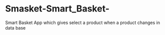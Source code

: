 # Smasket-Smart_Basket-
Smart Basket App which gives select a product when a product changes in data base
